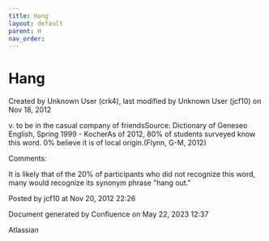 ```yaml
---
title: Hang
layout: default
parent: H
nav_order:
---
```


# Hang

Created by  Unknown User (crk4), last modified by  Unknown User (jcf10) on Nov 18, 2012

v. to be in the casual company of friendsSource: Dictionary of Geneseo English, Spring 1999 - KocherAs of 2012, 80% of students surveyed know this word. 0% believe it is of local origin.(Flynn, G-M, 2012)

Comments:

It is likely that of the 20% of participants who did not recognize this word, many would recognize its synonym phrase &quot;hang out.&quot;

Posted by jcf10 at Nov 20, 2012 22:26

Document generated by Confluence on May 22, 2023 12:37

Atlassian
